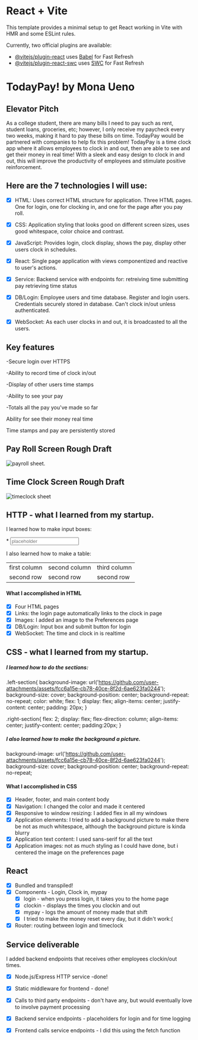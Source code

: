 # React + Vite

This template provides a minimal setup to get React working in Vite with HMR and some ESLint rules.

Currently, two official plugins are available:

- [@vitejs/plugin-react](https://github.com/vitejs/vite-plugin-react/blob/main/packages/plugin-react/README.md) uses [Babel](https://babeljs.io/) for Fast Refresh
- [@vitejs/plugin-react-swc](https://github.com/vitejs/vite-plugin-react-swc) uses [SWC](https://swc.rs/) for Fast Refresh
# TodayPay! by Mona Ueno

## Elevator Pitch

As a college student, there are many bills I need to pay such as rent, student loans, groceries, etc; however, I only receive my paycheck every two weeks, making it hard to pay these bills on time. TodayPay would be partnered with companies to help fix this problem! TodayPay is a time clock app where it allows employees to clock in and out, then are able to see and get their money in real time! With a sleek and easy design to clock in and out, this will improve the productivity of employees and stimulate positive reinforcement. 

## Here are the 7 technologies I will use:

- [x] HTML: Uses correct HTML structure for application. Three HTML pages. One for login, one for clocking in, and one for the page after you pay roll. 

- [x] CSS: Application styling that looks good on different screen sizes, uses good whitespace, color choice and contrast.

- [x] JavaScript: Provides login, clock display, shows the pay, display other users clock in schedules.

- [x] React: Single page application with views componentized and reactive to user's actions.

- [x] Service: Backend service with endpoints for:
retreiving time
submitting pay
retrieving time status

- [x] DB/Login: Employee users and time database. Register and login users. Credentials securely stored in database. Can't clock in/out unless authenticated.

- [x] WebSocket: As each user clocks in and out, it is broadcasted to all the users. 

## Key features

-Secure login over HTTPS

-Ability to record time of clock in/out

-Display of other users time stamps

-Ability to see your pay

-Totals all the pay you've made so far

Ability for see their money real time

Time stamps and pay are persistently stored

## **Pay Roll Screen Rough Draft**

![payroll sheet.](https://github.com/user-attachments/assets/cd7e7a59-80fc-4ea7-8399-28d9719b356a)

## **Time Clock Screen Rough Draft**
![timeclock sheet](https://github.com/user-attachments/assets/709d0a92-f3d0-430d-855f-a962c0784193)

## HTTP - what I learned from my startup.

I learned how to make input boxes: <div> <span>*</span>
<input type="text" placeholder="placeholder">
</div>

I also learned how to make a table:
<table>
  <thead>
    <tbody>
      <tr>
        <td>first column</td>
        <td>second column</td>
        <td>third column</td>
      </tr>
      <tr>
        <td>second row</td>
        <td>second row</td>
        <td>second row</td>
      </tr>
    </tbody>
  </thead>
</table>

#### What I accomplished in HTML
- [x] Four HTML pages
- [x] Links: the login page automatically links to the clock in page
- [x] Images: I added an image to the Preferences page
- [x] DB/Login: Input box and submit button for login
- [x] WebSocket: The time and clock in is realtime

## CSS - what I learned from my startup.

##### I learned how to do the sections:


.left-section{
  background-image: url('https://github.com/user-attachments/assets/fcc6a15e-cb78-40ce-8f2d-6ae623fa0244');
  background-size: cover;
  background-position: center;
  background-repeat: no-repeat;
  color: white;
  flex: 1;
  display: flex;
  align-items: center;
  justify-content: center;
  padding: 20px;
}


.right-section{
  flex: 2;
  display: flex;
  flex-direction: column;
  align-items: center;
  justify-content: center;
  padding:20px;
}


##### I also learned how to make the background a picture.

background-image: url('https://github.com/user-attachments/assets/fcc6a15e-cb78-40ce-8f2d-6ae623fa0244');
background-size: cover;
background-position: center;
background-repeat: no-repeat;

#### What I accomplished in CSS 
- [x] Header, footer, and main content body
- [x] Navigation: I changed the color and made it centered
- [x] Responsive to window resizing: I added flex in all my windows
- [x] Application elements: I tried to add a background picture to make there be not as much whitespace, although the background picture is kinda blurry
- [x] Application text content: I used sans-serif for all the text
- [x] Application images: not as much styling as I could have done, but i centered the image on the preferences page

## React
- [x] Bundled and transpiled!
- [x] Components - Login, Clock in, mypay
  - [x] login - when you press login, it takes you to the home page
  - [x] clockin -  displays the times you clockin and out
  - [x] mypay - logs the amount of money made that shift
  - [x] I tried to make the money reset every day, but it didn't work:(
- [x] Router: routing between login and timeclock

## Service deliverable
I added backend endpoints that receives other employees clockin/out times.

- [x] Node.js/Express HTTP service -done!
- [x] Static middleware for frontend - done!
- [x] Calls to third party endpoints - don't have any, but would eventually love to involve payment processing
- [x] Backend service endpoints - placeholders for login and for time logging
- [x] Frontend calls service endpoints - I did this using the fetch function  

